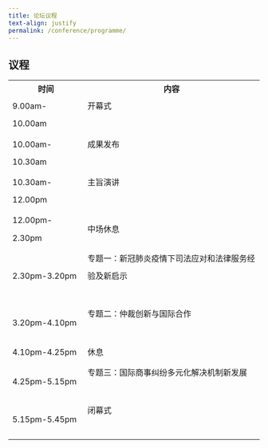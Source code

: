 ```yaml
---
title: 论坛议程
text-align: justify
permalink: /conference/programme/
---
```

<style>
table tr td ul li {
  font-size: 1rem; 
  }
table tr td {
  line-height: 2.2rem;
  }
</style>

## 议程

<table>
    <tr>
      <th>
        <b>时间</b>
      </th>
      <th>
        <b>内容</b>
      </th>
    </tr>
    <tr>
     <td> 9.00am-10.00am</td>
     <td>开幕式<br>
        <br>
      </td>
    </tr>
    <tr>
      <td>10.00am-10.30am</td>
      <td>成果发布<br>
      <br>
      </td>
     </tr>
     <tr>
        <td>10.30am-12.00pm</td>
       <td>主旨演讲<br>
         <br>
       </td>
      </tr>
      <tr>
        <td>12.00pm-2.30pm</td>
        <td>中场休息</td>
      </tr>
      <tr>
         <td>2.30pm-3.20pm</td>
         <td>专题一：新冠肺炎疫情下司法应对和法律服务经验及新启示<br>
           <br>
           </td>
         </tr>
         <tr>
            <td>3.20pm-4.10pm</td>
             <td>专题二：仲裁创新与国际合作<br>
               <br>
           </td>
        </tr>
        <tr>
        <td>4.10pm-4.25pm</td>
        <td>休息</td>
        </tr>
        <tr>
          <td>4.25pm-5.15pm</td>
          <td>专题三：国际商事纠纷多元化解决机制新发展<br>
            <br>
           </td>
         </tr>
         <tr>
           <td>5.15pm-5.45pm</td>
           <td>闭幕式<br>
             <br>
            </td>
           </tr>
   </table>
